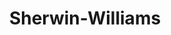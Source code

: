 ---
title: "Sherwin-Williams"
url: /ciudad-de-guatemala/sherwin-williams-calzada-roosevelt/
shop: pintura
---